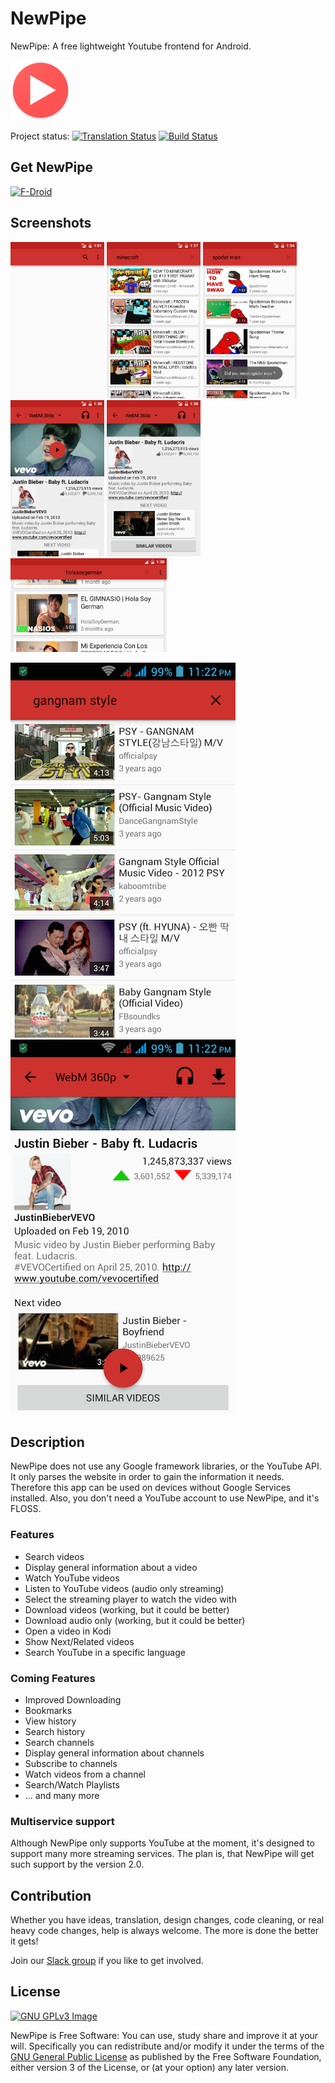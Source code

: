 # NewPipe
NewPipe: A free lightweight Youtube frontend for Android.  

[![NewPipe](app/src/main/res/mipmap-xhdpi/ic_launcher.png)](http://dasochan.nl/newpipe/)

Project status:
[![Translation Status](https://hosted.weblate.org/widgets/NewPipe/-/svg-badge.svg)](https://hosted.weblate.org/engage/NewPipe/)
[![Build Status](https://travis-ci.org/theScrabi/NewPipe.svg)](https://travis-ci.org/theScrabi/NewPipe)

## Get NewPipe

[![F-Droid](https://f-droid.org/wiki/images/0/06/F-Droid-button_get-it-on.png)](https://f-droid.org/repository/browse/?fdfilter=newpipe&fdid=org.schabi.newpipe)

## Screenshots

[<img src="screenshots/screenshot_1.png" width=150>](screenshots/screenshot_1.png)
[<img src="screenshots/screenshot_2.png" width=150>](screenshots/screenshot_2.png)
[<img src="screenshots/screenshot_3.png" width=150>](screenshots/screenshot_3.png)
[<img src="screenshots/screenshot_4.png" width=150>](screenshots/screenshot_4.png)
[<img src="screenshots/screenshot_5.png" width=150>](screenshots/screenshot_5.png)
[<img src="screenshots/screenshot_6.png" width=250>](screenshots/screenshot_6.png)

[![Screenshot 1](assets/screenshot_1.png)](assets/screenshot_1.png)
[![Screenshot 2](assets/screenshot_2.png)](assets/screenshot_2.png)

## Description

NewPipe does not use any Google framework libraries, or the YouTube API. It only parses the website in order to gain the information it needs. Therefore this app can be used on devices without Google Services installed. Also, you don't need a YouTube account to use NewPipe, and it's FLOSS.

### Features

* Search videos
* Display general information about a video
* Watch YouTube videos
* Listen to YouTube videos (audio only streaming)
* Select the streaming player to watch the video with
* Download videos (working, but it could be better)
* Download audio only (working, but it could be better)
* Open a video in Kodi
* Show Next/Related videos
* Search YouTube in a specific language

### Coming Features

* Improved Downloading
* Bookmarks
* View history
* Search history
* Search channels
* Display general information about channels
* Subscribe to channels
* Watch videos from a channel
* Search/Watch Playlists
* ... and many more

### Multiservice support
Although NewPipe only supports YouTube at the moment, it's designed to support many more streaming services. The plan is, that NewPipe will get such support by the version 2.0.

## Contribution
Whether you have ideas, translation, design changes, code cleaning, or real heavy code changes, help is always welcome.
The more is done the better it gets!

Join our [Slack group](http://invite.chschtsch.ml/) if you like to get involved.

## License
[![GNU GPLv3 Image](https://www.gnu.org/graphics/gplv3-127x51.png)](http://www.gnu.org/licenses/gpl-3.0.en.html)  

NewPipe is Free Software: You can use, study share and improve it at your
will. Specifically you can redistribute and/or modify it under the terms of the
[GNU General Public License](https://www.gnu.org/licenses/gpl.html) as
published by the Free Software Foundation, either version 3 of the License, or
(at your option) any later version.  
